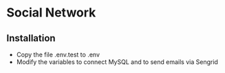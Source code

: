 # Social Network

## Installation
* Copy the file .env.test to .env
* Modify the variables to connect MySQL and to send emails via Sengrid